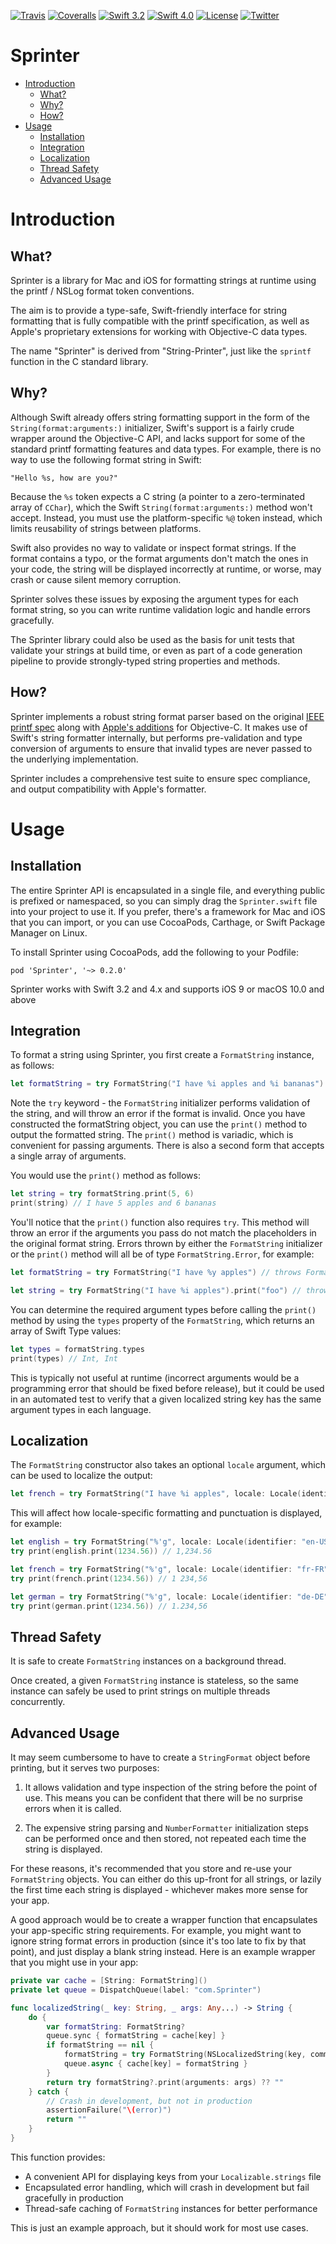 [![Travis](https://img.shields.io/travis/nicklockwood/Sprinter.svg)](https://travis-ci.org/nicklockwood/Sprinter)
[![Coveralls](https://coveralls.io/repos/github/nicklockwood/Sprinter/badge.svg)](https://coveralls.io/github/nicklockwood/Sprinter)
[![Swift 3.2](https://img.shields.io/badge/swift-3.2-orange.svg?style=flat)](https://developer.apple.com/swift)
[![Swift 4.0](https://img.shields.io/badge/swift-4.0-red.svg?style=flat)](https://developer.apple.com/swift)
[![License](https://img.shields.io/badge/license-MIT-lightgrey.svg?style=flat)](https://opensource.org/licenses/MIT)
[![Twitter](https://img.shields.io/badge/twitter-@nicklockwood-blue.svg)](http://twitter.com/nicklockwood)

# Sprinter

- [Introduction](#introduction)
	- [What?](#what)
	- [Why?](#why)
	- [How?](#how)
- [Usage](#usage)
    - [Installation](#installation)
    - [Integration](#integration)
    - [Localization](#localization)
    - [Thread Safety](#thread-safety)
    - [Advanced Usage](#advanced-usage)


# Introduction

## What?

Sprinter is a library for Mac and iOS for formatting strings at runtime using the printf / NSLog format token conventions.

The aim is to provide a type-safe, Swift-friendly interface for string formatting that is fully compatible with the printf specification, as well as Apple's proprietary extensions for working with Objective-C data types.

The name "Sprinter" is derived from "String-Printer", just like the `sprintf` function in the C standard library.


## Why?

Although Swift already offers string formatting support in the form of the `String(format:arguments:)` initializer, Swift's support is a fairly crude wrapper around the Objective-C API, and lacks support for some of the standard printf formatting features and data types. For example, there is no way to use the following format string in Swift:

    "Hello %s, how are you?"
    
Because the `%s` token expects a C string (a pointer to a zero-terminated array of `CChar`), which the Swift `String(format:arguments:)` method won't accept. Instead, you must use the platform-specific `%@` token instead, which limits reusability of strings between platforms.

Swift also provides no way to validate or inspect format strings. If the format contains a typo, or the format arguments don't match the ones in your code, the string will be displayed incorrectly at runtime, or worse, may crash or cause silent memory corruption.

Sprinter solves these issues by exposing the argument types for each format string, so you can write runtime validation logic and handle errors gracefully.

The Sprinter library could also be used as the basis for unit tests that validate your strings at build time, or even as part of a code generation pipeline to provide strongly-typed string properties and methods.


## How?

Sprinter implements a robust string format parser based on the original [IEEE printf spec](http://pubs.opengroup.org/onlinepubs/009695399/functions/printf.html) along with [Apple's additions](https://developer.apple.com/library/content/documentation/Cocoa/Conceptual/Strings/Articles/formatSpecifiers.html) for Objective-C. It makes use of Swift's string formatter internally, but performs pre-validation and type conversion of arguments to ensure that invalid types are never passed to the underlying implementation.

Sprinter includes a comprehensive test suite to ensure spec compliance, and output compatibility with Apple's formatter.


# Usage

## Installation

The entire Sprinter API is encapsulated in a single file, and everything public is prefixed or namespaced, so you can simply drag the `Sprinter.swift` file into your project to use it. If you prefer, there's a framework for Mac and iOS that you can import, or you can use CocoaPods, Carthage, or Swift Package Manager on Linux.

To install Sprinter using CocoaPods, add the following to your Podfile:

	pod 'Sprinter', '~> 0.2.0'

Sprinter works with Swift 3.2 and 4.x and supports iOS 9 or macOS 10.0 and above


## Integration

To format a string using Sprinter, you first create a `FormatString` instance, as follows:

```swift
let formatString = try FormatString("I have %i apples and %i bananas")
```

Note the `try` keyword - the `FormatString` initializer performs validation of the string, and will throw an error if the format is invalid. Once you have constructed the formatString object, you can use the `print()` method to output the formatted string. The `print()` method is variadic, which is convenient for passing arguments. There is also a second form that accepts a single array of arguments.

You would use the `print()` method as follows:

```swift
let string = try formatString.print(5, 6)
print(string) // I have 5 apples and 6 bananas
```

You'll notice that the `print()` function also requires `try`. This method will throw an error if the arguments you pass do not match the placeholders in the original format string. Errors thrown by either the `FormatString` initializer or the `print()` method will all be of type `FormatString.Error`, for example:

```swift
let formatString = try FormatString("I have %y apples") // throws FormatString.error.unexpectedToken("y")

let string = try FormatString("I have %i apples").print("foo") // throws FormatString.error.argumentMismatch(1, String.self, Int.self)
```

You can determine the required argument types before calling the `print()` method by using the `types` property of the `FormatString`, which returns an array of Swift Type values:

```swift
let types = formatString.types
print(types) // Int, Int
```

This is typically not useful at runtime (incorrect arguments would be a programming error that should be fixed before release), but it could be used in an automated test to verify that a given localized string key has the same argument types in each language.


## Localization

The `FormatString` constructor also takes an optional `locale` argument, which can be used to localize the output:

```swift
let french = try FormatString("I have %i apples", locale: Locale(identifier: "fr-FR"))
```

This will affect how locale-specific formatting and punctuation is displayed, for example:

```swift
let english = try FormatString("%'g", locale: Locale(identifier: "en-US")
try print(english.print(1234.56)) // 1,234.56

let french = try FormatString("%'g", locale: Locale(identifier: "fr-FR")
try print(french.print(1234.56)) // 1 234,56

let german = try FormatString("%'g", locale: Locale(identifier: "de-DE")
try print(german.print(1234.56)) // 1.234,56
```

## Thread Safety

It is safe to create `FormatString` instances on a background thread.

Once created, a given `FormatString` instance is stateless, so the same instance can safely be used to print strings on multiple threads concurrently.


## Advanced Usage

It may seem cumbersome to have to create a `StringFormat` object before printing, but it serves two purposes:

1. It allows validation and type inspection of the string before the point of use. This means you can be confident that there will be no surprise errors when it is called.

2. The expensive string parsing and `NumberFormatter` initialization steps can be performed once and then stored, not repeated each time the string is displayed.

For these reasons, it's recommended that you store and re-use your `FormatString` objects. You can either do this up-front for all strings, or lazily the first time each string is displayed - whichever makes more sense for your app.

A good approach would be to create a wrapper function that encapsulates your app-specific string requirements. For example, you might want to ignore string format errors in production (since it's too late to fix by that point), and just display a blank string instead. Here is an example wrapper that you might use in your app:


```swift
private var cache = [String: FormatString]()
private let queue = DispatchQueue(label: "com.Sprinter")

func localizedString(_ key: String, _ args: Any...) -> String {
    do {
        var formatString: FormatString?
        queue.sync { formatString = cache[key] }
        if formatString == nil {
            formatString = try FormatString(NSLocalizedString(key, comment: ""), locale: Locale.current)
            queue.async { cache[key] = formatString }
        }
        return try formatString?.print(arguments: args) ?? ""
    } catch {
        // Crash in development, but not in production
        assertionFailure("\(error)")
        return ""
    }
}
```

This function provides:

* A convenient API for displaying keys from your `Localizable.strings` file
* Encapsulated error handling, which will crash in development but fail gracefully in production
* Thread-safe caching of `FormatString` instances for better performance

This is just an example approach, but it should work for most use cases.
